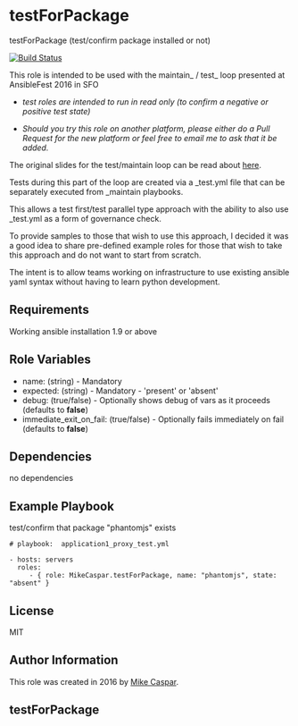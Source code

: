 testForPackage
=============================

testForPackage (test/confirm package installed or not)


[![Build Status](https://travis-ci.org/MikeCaspar/testForPackage.svg?branch=master)](https://travis-ci.org/MikeCaspar/testForPackage)


This role is intended to be used with the maintain_ / test_ loop presented at AnsibleFest 2016 in SFO

- *test roles are intended to run in read only (to confirm a negative or positive test state)*

- *Should you try this role on another platform, please either do a Pull Request for the new platform or feel free to email me to ask that it be added.*


The original slides for the test/maintain loop can be read about [here](http://www.slideshare.net/MikeCaspar/testing-for-infrastructure-as-code-for-ansiblefest-2016-64540514).

Tests during this part of the loop are created via a _test.yml file that can be separately executed from _maintain playbooks.

This allows a test first/test parallel type approach with the ability to also use _test.yml as a form of governance check.

To provide samples to those that wish to use this approach, I decided it was a good idea to share pre-defined example roles for those that wish to take this approach and do not want to start from scratch.

The intent is to allow teams working on infrastructure to use existing ansible yaml syntax without having to learn python development.

Requirements
------------

Working ansible installation 1.9 or above

Role Variables
--------------

* name: (string) - Mandatory
* expected: (string) - Mandatory - 'present' or 'absent'
* debug: (true/false) - Optionally shows debug of vars as it proceeds (defaults to **false**) 
* immediate_exit_on_fail: (true/false) - Optionally fails immediately on fail (defaults to **false**)

Dependencies
------------

no dependencies

Example Playbook
----------------

test/confirm that package "phantomjs" exists

    # playbook:  application1_proxy_test.yml
    
    - hosts: servers
      roles:
         - { role: MikeCaspar.testForPackage, name: "phantomjs", state: "absent" }
     
## License

MIT

## Author Information

This role was created in 2016 by [Mike Caspar](http://www.caspar.com/).

## testForPackage
